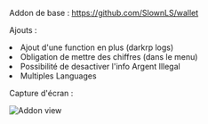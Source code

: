 Addon de base : https://github.com/SlownLS/wallet

Ajouts :
<li>Ajout d'une function en plus (darkrp logs)</li>
<li>Obligation de mettre des chiffres (dans le menu)</li>
<li>Possibilité de desactiver l'info Argent Illegal</li>
<li>Multiples Languages</li>

Capture d'écran :
<p><img src="https://i.imgur.com/bLoy4LX.jpg" alt="Addon view" data-canonical-src="https://i.imgur.com/bLoy4LX.jpg" style="max-width:100%;"></p>
